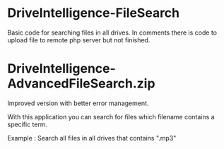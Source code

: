 # DriveIntelligence-FileSearch

Basic code for searching files in all drives. In comments there is code to upload file to remote php server but not finished.


# DriveIntelligence-AdvancedFileSearch.zip

Improved version with better error management.

With this application you can search for files which filename contains a specific term.

Example : Search all files in all drives that contains ".mp3"


